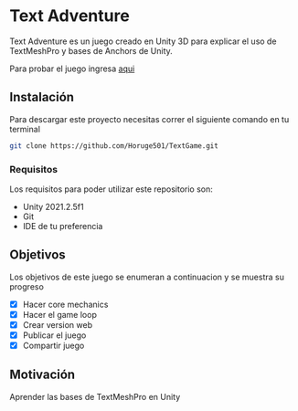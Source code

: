 # Text Adventure

Text Adventure es un juego creado en Unity 3D para explicar el uso de TextMeshPro y bases de Anchors de Unity.

Para probar el juego ingresa [aqui](https://horuge.itch.io/text-story?secret=YlmpTBUzstwIwSZ0Nk3Y6qdApA)

## Instalación

Para descargar este proyecto necesitas correr el siguiente comando en tu terminal

```bash
git clone https://github.com/Horuge501/TextGame.git
```

### Requisitos

Los requisitos para poder utilizar este repositorio son:

* Unity 2021.2.5f1
* Git
* IDE de tu preferencia

## Objetivos

Los objetivos de este juego se enumeran a continuacion y se muestra su progreso

- [x] Hacer core mechanics
- [x] Hacer el game loop
- [x] Crear version web
- [x] Publicar el juego
- [x] Compartir juego

## Motivación

Aprender las bases de TextMeshPro en Unity
